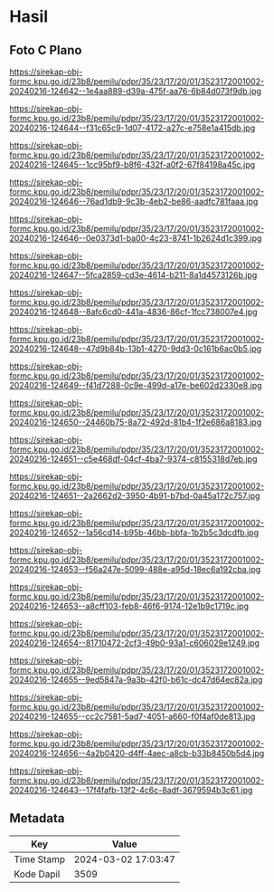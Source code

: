 # Hasil

## Foto C Plano

https://sirekap-obj-formc.kpu.go.id/23b8/pemilu/pdpr/35/23/17/20/01/3523172001002-20240216-124642--1e4aa889-d39a-475f-aa76-6b84d073f9db.jpg

https://sirekap-obj-formc.kpu.go.id/23b8/pemilu/pdpr/35/23/17/20/01/3523172001002-20240216-124644--f31c65c9-1d07-4172-a27c-e758e1a415db.jpg

https://sirekap-obj-formc.kpu.go.id/23b8/pemilu/pdpr/35/23/17/20/01/3523172001002-20240216-124645--1cc95bf9-b8f6-432f-a0f2-67f84198a45c.jpg

https://sirekap-obj-formc.kpu.go.id/23b8/pemilu/pdpr/35/23/17/20/01/3523172001002-20240216-124646--76ad1db9-9c3b-4eb2-be86-aadfc781faaa.jpg

https://sirekap-obj-formc.kpu.go.id/23b8/pemilu/pdpr/35/23/17/20/01/3523172001002-20240216-124646--0e0373d1-ba00-4c23-8741-1b2624d1c399.jpg

https://sirekap-obj-formc.kpu.go.id/23b8/pemilu/pdpr/35/23/17/20/01/3523172001002-20240216-124647--5fca2859-cd3e-4614-b211-8a1d4573126b.jpg

https://sirekap-obj-formc.kpu.go.id/23b8/pemilu/pdpr/35/23/17/20/01/3523172001002-20240216-124648--8afc6cd0-441a-4836-86cf-1fcc738007e4.jpg

https://sirekap-obj-formc.kpu.go.id/23b8/pemilu/pdpr/35/23/17/20/01/3523172001002-20240216-124648--47d9b84b-13b1-4270-9dd3-0c161b6ac0b5.jpg

https://sirekap-obj-formc.kpu.go.id/23b8/pemilu/pdpr/35/23/17/20/01/3523172001002-20240216-124649--f41d7288-0c9e-499d-a17e-be602d2330e8.jpg

https://sirekap-obj-formc.kpu.go.id/23b8/pemilu/pdpr/35/23/17/20/01/3523172001002-20240216-124650--24460b75-8a72-492d-81b4-1f2e686a8183.jpg

https://sirekap-obj-formc.kpu.go.id/23b8/pemilu/pdpr/35/23/17/20/01/3523172001002-20240216-124651--c5e468df-04cf-4ba7-9374-c8155318d7eb.jpg

https://sirekap-obj-formc.kpu.go.id/23b8/pemilu/pdpr/35/23/17/20/01/3523172001002-20240216-124651--2a2662d2-3950-4b91-b7bd-0a45a172c757.jpg

https://sirekap-obj-formc.kpu.go.id/23b8/pemilu/pdpr/35/23/17/20/01/3523172001002-20240216-124652--1a56cd14-b95b-46bb-bbfa-1b2b5c3dcdfb.jpg

https://sirekap-obj-formc.kpu.go.id/23b8/pemilu/pdpr/35/23/17/20/01/3523172001002-20240216-124653--f56a247e-5099-488e-a95d-18ec6a192cba.jpg

https://sirekap-obj-formc.kpu.go.id/23b8/pemilu/pdpr/35/23/17/20/01/3523172001002-20240216-124653--a8cff103-feb8-46f6-9174-12e1b9c1719c.jpg

https://sirekap-obj-formc.kpu.go.id/23b8/pemilu/pdpr/35/23/17/20/01/3523172001002-20240216-124654--81710472-2cf3-49b0-93a1-c606029e1249.jpg

https://sirekap-obj-formc.kpu.go.id/23b8/pemilu/pdpr/35/23/17/20/01/3523172001002-20240216-124655--9ed5847a-9a3b-42f0-b61c-dc47d64ec82a.jpg

https://sirekap-obj-formc.kpu.go.id/23b8/pemilu/pdpr/35/23/17/20/01/3523172001002-20240216-124655--cc2c7581-5ad7-4051-a660-f0f4af0de813.jpg

https://sirekap-obj-formc.kpu.go.id/23b8/pemilu/pdpr/35/23/17/20/01/3523172001002-20240216-124656--4a2b0420-d4ff-4aec-a8cb-b33b8450b5d4.jpg

https://sirekap-obj-formc.kpu.go.id/23b8/pemilu/pdpr/35/23/17/20/01/3523172001002-20240216-124643--17f4fafb-13f2-4c6c-8adf-3679594b3c61.jpg


## Metadata

| Key        | Value               |
| ---------- | ------------------- |
| Time Stamp | 2024-03-02 17:03:47 |
| Kode Dapil | 3509                |



